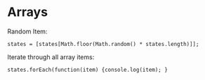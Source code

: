 # Arrays

Random Item:

`states = [states[Math.floor(Math.random() * states.length)]];`

Iterate through all array items:

`states.forEach(function(item) {console.log(item); }`

